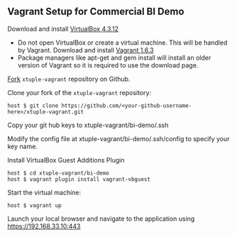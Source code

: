 ## Vagrant Setup for Commercial BI Demo ##

Download and install [VirtualBox 4.3.12](https://www.virtualbox.org/wiki/Downloads)
  - Do not open VirtualBox or create a virtual machine. This will be handled by Vagrant.
Download and install [Vagrant 1.6.3](http://www.vagrantup.com/download-archive/v1.6.3.html)
  - Package managers like apt-get and gem install will install an older version of Vagrant so it is required to use the download page.

[Fork](http://github.com/xtuple/xtuple-vagrant/fork) `xtuple-vagrant` repository on Github.

Clone your fork of the `xtuple-vagrant` repository:

    host $ git clone https://github.com/<your-github-username-here>/xtuple-vagrant.git
	
Copy your git hub keys to
    xtuple-vagrant/bi-demo/.ssh
	
Modify the config file at xtuple-vagrant/bi-demo/.ssh/config to specify your key name.

Install VirtualBox Guest Additions Plugin

    host $ cd xtuple-vagrant/bi-demo
    host $ vagrant plugin install vagrant-vbguest
	
Start the virtual machine:

    host $ vagrant up
	
Launch your local browser and navigate to the application using https://192.168.33.10:443